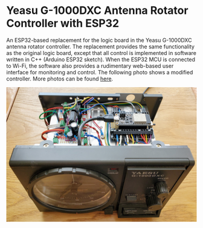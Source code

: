 # Yeasu G-1000DXC Antenna Rotator Controller with ESP32

An ESP32-based replacement for the logic board in the Yeasu G-1000DXC antenna rotator controller. The replacement provides the same functionality as the original logic board, except that all control is implemented in software written in C++ (Arduino ESP32 sketch). When the ESP32 MCU is connected to Wi-Fi, the software also provides a rudimentary web-based user interface for monitoring and control. The following photo shows a modified controller. More photos can be found [here](photos).

![](photos/front.jpg)
